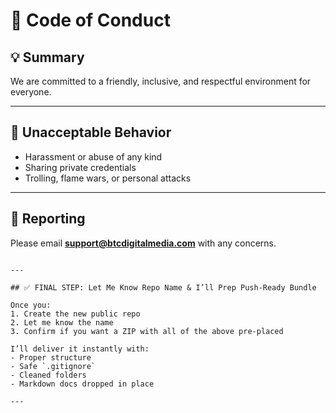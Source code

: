 # 🧭 Code of Conduct

## 💡 Summary

We are committed to a friendly, inclusive, and respectful environment for everyone.

---

## 🚫 Unacceptable Behavior

- Harassment or abuse of any kind
- Sharing private credentials
- Trolling, flame wars, or personal attacks

---

## 📝 Reporting

Please email **support@btcdigitalmedia.com** with any concerns.
```

---

## ✅ FINAL STEP: Let Me Know Repo Name & I’ll Prep Push-Ready Bundle

Once you:
1. Create the new public repo
2. Let me know the name
3. Confirm if you want a ZIP with all of the above pre-placed

I’ll deliver it instantly with:
- Proper structure
- Safe `.gitignore`
- Cleaned folders
- Markdown docs dropped in place

---
